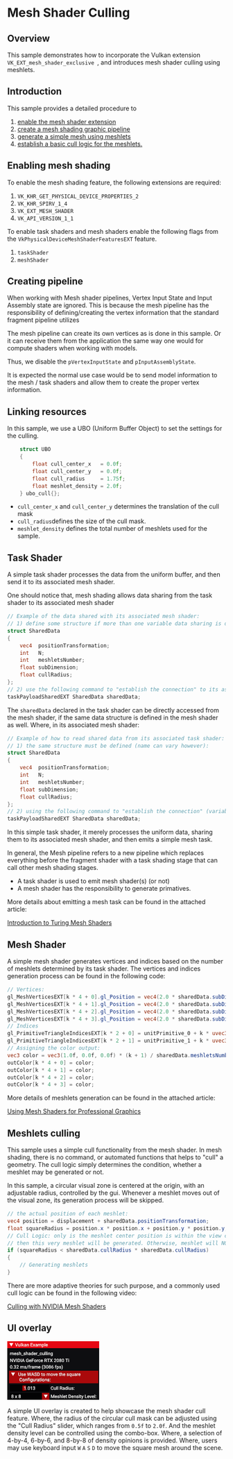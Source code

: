 <!--
- Copyright (c) 2023, Holochip Corporation
-
- SPDX-License-Identifier: Apache-2.0
-
- Licensed under the Apache License, Version 2.0 the "License";
- you may not use this file except in compliance with the License.
- You may obtain a copy of the License at
-
-     http://www.apache.org/licenses/LICENSE-2.0
-
- Unless required by applicable law or agreed to in writing, software
- distributed under the License is distributed on an "AS IS" BASIS,
- WITHOUT WARRANTIES OR CONDITIONS OF ANY KIND, either express or implied.
- See the License for the specific language governing permissions and
- limitations under the License.
-
-->

# Mesh Shader Culling

## Overview

This sample demonstrates how to incorporate the Vulkan extension ```VK_EXT_mesh_shader_exclusive ```, and
introduces mesh shader culling using meshlets.

## Introduction

This sample provides a detailed procedure to 
1) [enable the mesh shader extension](#enabling-mesh-shading) 
2) [create a mesh shading graphic
pipeline](#creating-pipeline) 
3) [generate a simple mesh using meshlets](#mesh-shader) 
4) [establish a basic cull logic for the meshlets.](#mesh-shader-culling)

## Enabling mesh shading

To enable the mesh shading feature, the following 
extensions are required:

1) ```VK_KHR_GET_PHYSICAL_DEVICE_PROPERTIES_2```
2) ```VK_KHR_SPIRV_1_4```
3) ```VK_EXT_MESH_SHADER```
4) ```VK_API_VERSION_1_1```

To enable task shaders and mesh shaders enable the 
following flags from the 
```VkPhysicalDeviceMeshShaderFeaturesEXT``` feature.
1) ```taskShader```
2) ```meshShader```

## Creating pipeline

When working with Mesh shader pipelines, Vertex Input 
State and Input Assembly state are ignored.  This is 
because the mesh pipeline has the responsibility of 
defining/creating the vertex information that the 
standard fragment pipeline utilizes

The mesh pipeline can create its own vertices as is 
done in this sample.  Or it can receive them from the 
application the same way one would for compute shaders 
when working with models.

Thus, we disable the ```pVertexInputState``` and 
```pInputAssemblyState```.

It is expected the normal use case would be to send 
model information to the mesh / task shaders and allow 
them to create the proper vertex information.

## Linking resources

In this sample, we use a UBO (Uniform Buffer Object) to 
set the settings for the culling.

```cpp
	struct UBO
	{
		float cull_center_x   = 0.0f;
		float cull_center_y   = 0.0f;
		float cull_radius     = 1.75f;
		float meshlet_density = 2.0f;
	} ubo_cull{};
```

* ```cull_center_x``` and ```cull_center_y``` determines 
the translation of the cull mask
* ```cull_radius```defines the size of the cull mask. 
* ```meshlet_density``` defines the total number of meshlets used for the sample.

## Task Shader

A simple task shader processes the data from the uniform 
buffer, and then send it to its associated mesh
shader.

One should notice that, mesh shading allows data sharing from the task shader to its associated mesh shader

```glsl
// Example of the data shared with its associated mesh shader:
// 1) define some structure if more than one variable data sharing is desired:
struct SharedData
{
    vec4  positionTransformation;
    int   N;
    int   meshletsNumber;
    float subDimension;
    float cullRadius;
};
// 2) use the following command to "establish the connection" to its associated mesh shader:
taskPayloadSharedEXT SharedData sharedData;
```

The ```sharedData``` declared in the task shader can be directly accessed from the mesh shader, if the same data
structure is defined in the mesh shader as well. Where, in its associated mesh shader:

```glsl
// Example of how to read shared data from its associated task shader:
// 1) the same structure must be defined (name can vary however):
struct SharedData
{
    vec4  positionTransformation;
    int   N;
    int   meshletsNumber;
    float subDimension;
    float cullRadius;
};
// 2) using the following command to "establish the connection" (variable name can vary):
taskPayloadSharedEXT SharedData sharedData;
```

In this simple task shader, it merely processes the uniform data, sharing them to its associated mesh shader, and then
emits a simple mesh task.

In general, the Mesh pipeline refers to a new pipeline 
which replaces everything before the fragment shader 
with a task shading stage that can call other mesh 
shading stages.

* A task shader is used to emit mesh shader(s) (or not)
* A mesh shader has the responsibility to generate 
  primatives.

More details about emitting a mesh task can be found in the attached article:

[Introduction to Turing Mesh Shaders](https://developer.nvidia.com/blog/introduction-turing-mesh-shaders/)

## Mesh Shader

A simple mesh shader generates vertices and indices 
based on the number of meshlets determined by its task
shader. The vertices and indices generation process can be 
found in the following code:

```glsl
// Vertices:
gl_MeshVerticesEXT[k * 4 + 0].gl_Position = vec4(2.0 * sharedData.subDimension * unitVertex_0, 0.0f, 1.0f) + sharedData.positionTransformation + displacement;
gl_MeshVerticesEXT[k * 4 + 1].gl_Position = vec4(2.0 * sharedData.subDimension * unitVertex_1, 0.0f, 1.0f) + sharedData.positionTransformation + displacement;
gl_MeshVerticesEXT[k * 4 + 2].gl_Position = vec4(2.0 * sharedData.subDimension * unitVertex_2, 0.0f, 1.0f) + sharedData.positionTransformation + displacement;
gl_MeshVerticesEXT[k * 4 + 3].gl_Position = vec4(2.0 * sharedData.subDimension * unitVertex_3, 0.0f, 1.0f) + sharedData.positionTransformation + displacement;
// Indices
gl_PrimitiveTriangleIndicesEXT[k * 2 + 0] = unitPrimitive_0 + k * uvec3(4);
gl_PrimitiveTriangleIndicesEXT[k * 2 + 1] = unitPrimitive_1 + k * uvec3(4);
// Assigning the color output:
vec3 color = vec3(1.0f, 0.0f, 0.0f) * (k + 1) / sharedData.meshletsNumber;
outColor[k * 4 + 0] = color;
outColor[k * 4 + 1] = color;
outColor[k * 4 + 2] = color;
outColor[k * 4 + 3] = color;
```

More details of meshlets generation can be found in the attached article:

[Using Mesh Shaders for Professional Graphics](https://developer.nvidia.com/blog/using-mesh-shaders-for-professional-graphics/)

## Meshlets culling

This sample uses a simple cull functionality from the mesh 
shader. In mesh shading, there is no command, or 
automated functions that helps to "cull" a geometry. The cull logic simply determines the condition,
whether a meshlet may be generated or not. 

In this sample, a circular visual zone is centered at the origin, with an adjustable radius, controlled by the gui.
Whenever a meshlet moves out of the visual zone, its generation process will be skipped.

```glsl
// the actual position of each meshlet:
vec4 position = displacement + sharedData.positionTransformation;
float squareRadius = position.x * position.x + position.y * position.y;
// Cull Logic: only is the meshlet center position is within the view circle defined by the cull radius,
// then this very meshlet will be generated. Otherwise, meshlet will NOT be generated.
if (squareRadius < sharedData.cullRadius * sharedData.cullRadius)
{
    // Generating meshlets
}
```

There are more adaptive theories for such purpose, and a 
commonly used cull logic can be found in the
following video:

[Culling with NVIDIA Mesh Shaders](https://www.youtube.com/watch?v=n3cnUHYGbpw)

## UI overlay

![Sample](./images/mesh_shader_culling_ui_overlay.png)

A simple UI overlay is created to help showcase the mesh shader cull feature. Where, the radius of the circular cull
mask can be adjusted using the "Cull Radius" slider, which ranges from ```0.5f``` to ```2.0f```. And the meshlet density
level can be controlled using the combo-box. Where, a selection of 4-by-4, 6-by-6, and 8-by-8 of density opinions is
provided. Where, users may use keyboard input ```W``` ```A``` ```S``` ```D``` to move the square mesh around the scene.
